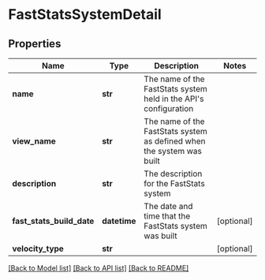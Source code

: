 # FastStatsSystemDetail

## Properties
Name | Type | Description | Notes
------------ | ------------- | ------------- | -------------
**name** | **str** | The name of the FastStats system held in the API&#39;s configuration | 
**view_name** | **str** | The name of the FastStats system as defined when the system was built | 
**description** | **str** | The description for the FastStats system | 
**fast_stats_build_date** | **datetime** | The date and time that the FastStats system was built | [optional] 
**velocity_type** | **str** |  | [optional] 

[[Back to Model list]](../README.md#documentation-for-models) [[Back to API list]](../README.md#documentation-for-api-endpoints) [[Back to README]](../README.md)


